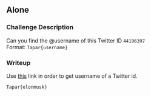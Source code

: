 ## Alone

### Challenge Description

Can you find the @username of this Twitter ID ```44196397```   
Format: `Tapar{username}`   

### Writeup

Use [this](https://tweeterid.com/) link in order to get username of a Twitter id.  
```
Tapar{elonmusk}
```